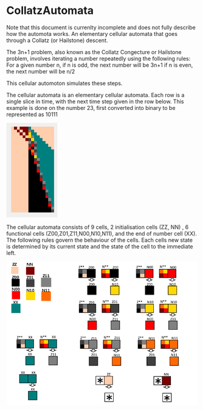 # CollatzAutomata
Note that this document is currenlty incomplete and does not fully describe how the automota works.
An elementary cellular automata that goes through a Collatz (or Hailstone) descent.

The 3n+1 problem, also known as the Collatz Congecture or Hailstone problem, involves iterating a number repeatedly using the following rules:
For a given number n,
if n is odd, the next number will be 3n+1
if n is even, the next number will be n/2

This cellular automoton simulates these steps.

The cellular automata is an elementary cellular automata. Each row is a single slice in time, with the next time step given in the row below.
This example is done on the number 23, first converted into binary to be represented as 10111

![ex23.png](ex23.png)

The cellular automata consists of 9 cells, 2 initialisation cells (ZZ, NN) , 6 functional cells (Z00,Z01,Z11,N00,N10,N11), and the end of number cell (XX).
The following rules govern the behaviour of the cells. Each cells new state is determined by its current state and the state of the cell to the immediate left.

![Instructions.png](Instructions.png)
